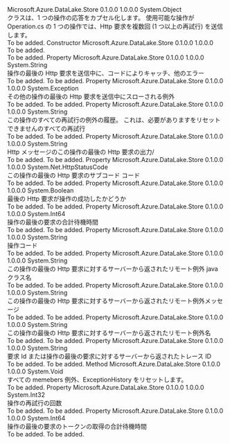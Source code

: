 <Type Name="OperationResponse" FullName="Microsoft.Azure.DataLake.Store.OperationResponse">
  <TypeSignature Language="C#" Value="public class OperationResponse" />
  <TypeSignature Language="ILAsm" Value=".class public auto ansi beforefieldinit OperationResponse extends System.Object" />
  <TypeSignature Language="DocId" Value="T:Microsoft.Azure.DataLake.Store.OperationResponse" />
  <TypeSignature Language="VB.NET" Value="Public Class OperationResponse" />
  <TypeSignature Language="F#" Value="type OperationResponse = class" />
  <AssemblyInfo>
    <AssemblyName>Microsoft.Azure.DataLake.Store</AssemblyName>
    <AssemblyVersion>0.1.0.0</AssemblyVersion>
    <AssemblyVersion>1.0.0.0</AssemblyVersion>
  </AssemblyInfo>
  <Base>
    <BaseTypeName>System.Object</BaseTypeName>
  </Base>
  <Interfaces />
  <Docs>
    <summary>
            クラスは、1 つの操作の応答をカプセル化します。 使用可能な操作が Operation.cs の 1 つの操作では、Http 要求を複数回 (1 つ以上の再試行) を送信します。
            </summary>
    <remarks>To be added.</remarks>
  </Docs>
  <Members>
    <Member MemberName=".ctor">
      <MemberSignature Language="C#" Value="public OperationResponse ();" />
      <MemberSignature Language="ILAsm" Value=".method public hidebysig specialname rtspecialname instance void .ctor() cil managed" />
      <MemberSignature Language="DocId" Value="M:Microsoft.Azure.DataLake.Store.OperationResponse.#ctor" />
      <MemberSignature Language="VB.NET" Value="Public Sub New ()" />
      <MemberType>Constructor</MemberType>
      <AssemblyInfo>
        <AssemblyName>Microsoft.Azure.DataLake.Store</AssemblyName>
        <AssemblyVersion>0.1.0.0</AssemblyVersion>
        <AssemblyVersion>1.0.0.0</AssemblyVersion>
      </AssemblyInfo>
      <Parameters />
      <Docs>
        <summary>To be added.</summary>
        <remarks>To be added.</remarks>
      </Docs>
    </Member>
    <Member MemberName="Error">
      <MemberSignature Language="C#" Value="public string Error { get; }" />
      <MemberSignature Language="ILAsm" Value=".property instance string Error" />
      <MemberSignature Language="DocId" Value="P:Microsoft.Azure.DataLake.Store.OperationResponse.Error" />
      <MemberSignature Language="VB.NET" Value="Public ReadOnly Property Error As String" />
      <MemberSignature Language="F#" Value="member this.Error : string" Usage="Microsoft.Azure.DataLake.Store.OperationResponse.Error" />
      <MemberType>Property</MemberType>
      <AssemblyInfo>
        <AssemblyName>Microsoft.Azure.DataLake.Store</AssemblyName>
        <AssemblyVersion>0.1.0.0</AssemblyVersion>
        <AssemblyVersion>1.0.0.0</AssemblyVersion>
      </AssemblyInfo>
      <ReturnValue>
        <ReturnType>System.String</ReturnType>
      </ReturnValue>
      <Docs>
        <summary>
            操作の最後の Http 要求を送信中に、コードによりキャッチ、他のエラー
            </summary>
        <value>To be added.</value>
        <remarks>To be added.</remarks>
      </Docs>
    </Member>
    <Member MemberName="Ex">
      <MemberSignature Language="C#" Value="public Exception Ex { get; }" />
      <MemberSignature Language="ILAsm" Value=".property instance class System.Exception Ex" />
      <MemberSignature Language="DocId" Value="P:Microsoft.Azure.DataLake.Store.OperationResponse.Ex" />
      <MemberSignature Language="VB.NET" Value="Public ReadOnly Property Ex As Exception" />
      <MemberSignature Language="F#" Value="member this.Ex : Exception" Usage="Microsoft.Azure.DataLake.Store.OperationResponse.Ex" />
      <MemberType>Property</MemberType>
      <AssemblyInfo>
        <AssemblyName>Microsoft.Azure.DataLake.Store</AssemblyName>
        <AssemblyVersion>0.1.0.0</AssemblyVersion>
        <AssemblyVersion>1.0.0.0</AssemblyVersion>
      </AssemblyInfo>
      <ReturnValue>
        <ReturnType>System.Exception</ReturnType>
      </ReturnValue>
      <Docs>
        <summary>
            その他の操作の最後の Http 要求を送信中にスローされる例外
            </summary>
        <value>To be added.</value>
        <remarks>To be added.</remarks>
      </Docs>
    </Member>
    <Member MemberName="ExceptionHistory">
      <MemberSignature Language="C#" Value="public string ExceptionHistory { get; }" />
      <MemberSignature Language="ILAsm" Value=".property instance string ExceptionHistory" />
      <MemberSignature Language="DocId" Value="P:Microsoft.Azure.DataLake.Store.OperationResponse.ExceptionHistory" />
      <MemberSignature Language="VB.NET" Value="Public ReadOnly Property ExceptionHistory As String" />
      <MemberSignature Language="F#" Value="member this.ExceptionHistory : string" Usage="Microsoft.Azure.DataLake.Store.OperationResponse.ExceptionHistory" />
      <MemberType>Property</MemberType>
      <AssemblyInfo>
        <AssemblyName>Microsoft.Azure.DataLake.Store</AssemblyName>
        <AssemblyVersion>0.1.0.0</AssemblyVersion>
        <AssemblyVersion>1.0.0.0</AssemblyVersion>
      </AssemblyInfo>
      <ReturnValue>
        <ReturnType>System.String</ReturnType>
      </ReturnValue>
      <Docs>
        <summary>
            この操作のすべての再試行の例外の履歴。 これは、必要がありますをリセットできませんのすべての再試行
            </summary>
        <value>To be added.</value>
        <remarks>To be added.</remarks>
      </Docs>
    </Member>
    <Member MemberName="HttpMessage">
      <MemberSignature Language="C#" Value="public string HttpMessage { get; }" />
      <MemberSignature Language="ILAsm" Value=".property instance string HttpMessage" />
      <MemberSignature Language="DocId" Value="P:Microsoft.Azure.DataLake.Store.OperationResponse.HttpMessage" />
      <MemberSignature Language="VB.NET" Value="Public ReadOnly Property HttpMessage As String" />
      <MemberSignature Language="F#" Value="member this.HttpMessage : string" Usage="Microsoft.Azure.DataLake.Store.OperationResponse.HttpMessage" />
      <MemberType>Property</MemberType>
      <AssemblyInfo>
        <AssemblyName>Microsoft.Azure.DataLake.Store</AssemblyName>
        <AssemblyVersion>0.1.0.0</AssemblyVersion>
        <AssemblyVersion>1.0.0.0</AssemblyVersion>
      </AssemblyInfo>
      <ReturnValue>
        <ReturnType>System.String</ReturnType>
      </ReturnValue>
      <Docs>
        <summary>
            Http メッセージのこの操作の最後の Http 要求の出力/
            </summary>
        <value>To be added.</value>
        <remarks>To be added.</remarks>
      </Docs>
    </Member>
    <Member MemberName="HttpStatus">
      <MemberSignature Language="C#" Value="public System.Net.HttpStatusCode HttpStatus { get; }" />
      <MemberSignature Language="ILAsm" Value=".property instance valuetype System.Net.HttpStatusCode HttpStatus" />
      <MemberSignature Language="DocId" Value="P:Microsoft.Azure.DataLake.Store.OperationResponse.HttpStatus" />
      <MemberSignature Language="VB.NET" Value="Public ReadOnly Property HttpStatus As HttpStatusCode" />
      <MemberSignature Language="F#" Value="member this.HttpStatus : System.Net.HttpStatusCode" Usage="Microsoft.Azure.DataLake.Store.OperationResponse.HttpStatus" />
      <MemberType>Property</MemberType>
      <AssemblyInfo>
        <AssemblyName>Microsoft.Azure.DataLake.Store</AssemblyName>
        <AssemblyVersion>0.1.0.0</AssemblyVersion>
        <AssemblyVersion>1.0.0.0</AssemblyVersion>
      </AssemblyInfo>
      <ReturnValue>
        <ReturnType>System.Net.HttpStatusCode</ReturnType>
      </ReturnValue>
      <Docs>
        <summary>
            この操作の最後の Http 要求のサブコード コード
            </summary>
        <value>To be added.</value>
        <remarks>To be added.</remarks>
      </Docs>
    </Member>
    <Member MemberName="IsSuccessful">
      <MemberSignature Language="C#" Value="public bool IsSuccessful { get; }" />
      <MemberSignature Language="ILAsm" Value=".property instance bool IsSuccessful" />
      <MemberSignature Language="DocId" Value="P:Microsoft.Azure.DataLake.Store.OperationResponse.IsSuccessful" />
      <MemberSignature Language="VB.NET" Value="Public ReadOnly Property IsSuccessful As Boolean" />
      <MemberSignature Language="F#" Value="member this.IsSuccessful : bool" Usage="Microsoft.Azure.DataLake.Store.OperationResponse.IsSuccessful" />
      <MemberType>Property</MemberType>
      <AssemblyInfo>
        <AssemblyName>Microsoft.Azure.DataLake.Store</AssemblyName>
        <AssemblyVersion>0.1.0.0</AssemblyVersion>
        <AssemblyVersion>1.0.0.0</AssemblyVersion>
      </AssemblyInfo>
      <ReturnValue>
        <ReturnType>System.Boolean</ReturnType>
      </ReturnValue>
      <Docs>
        <summary>
            最後の Http 要求が操作の成功したかどうか
            </summary>
        <value>To be added.</value>
        <remarks>To be added.</remarks>
      </Docs>
    </Member>
    <Member MemberName="LastCallLatency">
      <MemberSignature Language="C#" Value="public long LastCallLatency { get; }" />
      <MemberSignature Language="ILAsm" Value=".property instance int64 LastCallLatency" />
      <MemberSignature Language="DocId" Value="P:Microsoft.Azure.DataLake.Store.OperationResponse.LastCallLatency" />
      <MemberSignature Language="VB.NET" Value="Public ReadOnly Property LastCallLatency As Long" />
      <MemberSignature Language="F#" Value="member this.LastCallLatency : int64" Usage="Microsoft.Azure.DataLake.Store.OperationResponse.LastCallLatency" />
      <MemberType>Property</MemberType>
      <AssemblyInfo>
        <AssemblyName>Microsoft.Azure.DataLake.Store</AssemblyName>
        <AssemblyVersion>0.1.0.0</AssemblyVersion>
        <AssemblyVersion>1.0.0.0</AssemblyVersion>
      </AssemblyInfo>
      <ReturnValue>
        <ReturnType>System.Int64</ReturnType>
      </ReturnValue>
      <Docs>
        <summary>
            操作の最後の要求の合計待機時間
            </summary>
        <value>To be added.</value>
        <remarks>To be added.</remarks>
      </Docs>
    </Member>
    <Member MemberName="OpCode">
      <MemberSignature Language="C#" Value="public string OpCode { get; }" />
      <MemberSignature Language="ILAsm" Value=".property instance string OpCode" />
      <MemberSignature Language="DocId" Value="P:Microsoft.Azure.DataLake.Store.OperationResponse.OpCode" />
      <MemberSignature Language="VB.NET" Value="Public ReadOnly Property OpCode As String" />
      <MemberSignature Language="F#" Value="member this.OpCode : string" Usage="Microsoft.Azure.DataLake.Store.OperationResponse.OpCode" />
      <MemberType>Property</MemberType>
      <AssemblyInfo>
        <AssemblyName>Microsoft.Azure.DataLake.Store</AssemblyName>
        <AssemblyVersion>0.1.0.0</AssemblyVersion>
        <AssemblyVersion>1.0.0.0</AssemblyVersion>
      </AssemblyInfo>
      <ReturnValue>
        <ReturnType>System.String</ReturnType>
      </ReturnValue>
      <Docs>
        <summary>
            操作コード
            </summary>
        <value>To be added.</value>
        <remarks>To be added.</remarks>
      </Docs>
    </Member>
    <Member MemberName="RemoteExceptionJavaClassName">
      <MemberSignature Language="C#" Value="public string RemoteExceptionJavaClassName { get; }" />
      <MemberSignature Language="ILAsm" Value=".property instance string RemoteExceptionJavaClassName" />
      <MemberSignature Language="DocId" Value="P:Microsoft.Azure.DataLake.Store.OperationResponse.RemoteExceptionJavaClassName" />
      <MemberSignature Language="VB.NET" Value="Public ReadOnly Property RemoteExceptionJavaClassName As String" />
      <MemberSignature Language="F#" Value="member this.RemoteExceptionJavaClassName : string" Usage="Microsoft.Azure.DataLake.Store.OperationResponse.RemoteExceptionJavaClassName" />
      <MemberType>Property</MemberType>
      <AssemblyInfo>
        <AssemblyName>Microsoft.Azure.DataLake.Store</AssemblyName>
        <AssemblyVersion>0.1.0.0</AssemblyVersion>
        <AssemblyVersion>1.0.0.0</AssemblyVersion>
      </AssemblyInfo>
      <ReturnValue>
        <ReturnType>System.String</ReturnType>
      </ReturnValue>
      <Docs>
        <summary>
            この操作の最後の Http 要求に対するサーバーから返されたリモート例外 java クラス名
            </summary>
        <value>To be added.</value>
        <remarks>To be added.</remarks>
      </Docs>
    </Member>
    <Member MemberName="RemoteExceptionMessage">
      <MemberSignature Language="C#" Value="public string RemoteExceptionMessage { get; }" />
      <MemberSignature Language="ILAsm" Value=".property instance string RemoteExceptionMessage" />
      <MemberSignature Language="DocId" Value="P:Microsoft.Azure.DataLake.Store.OperationResponse.RemoteExceptionMessage" />
      <MemberSignature Language="VB.NET" Value="Public ReadOnly Property RemoteExceptionMessage As String" />
      <MemberSignature Language="F#" Value="member this.RemoteExceptionMessage : string" Usage="Microsoft.Azure.DataLake.Store.OperationResponse.RemoteExceptionMessage" />
      <MemberType>Property</MemberType>
      <AssemblyInfo>
        <AssemblyName>Microsoft.Azure.DataLake.Store</AssemblyName>
        <AssemblyVersion>0.1.0.0</AssemblyVersion>
        <AssemblyVersion>1.0.0.0</AssemblyVersion>
      </AssemblyInfo>
      <ReturnValue>
        <ReturnType>System.String</ReturnType>
      </ReturnValue>
      <Docs>
        <summary>
            この操作の最後の Http 要求に対するサーバーから返されたリモート例外メッセージ
            </summary>
        <value>To be added.</value>
        <remarks>To be added.</remarks>
      </Docs>
    </Member>
    <Member MemberName="RemoteExceptionName">
      <MemberSignature Language="C#" Value="public string RemoteExceptionName { get; }" />
      <MemberSignature Language="ILAsm" Value=".property instance string RemoteExceptionName" />
      <MemberSignature Language="DocId" Value="P:Microsoft.Azure.DataLake.Store.OperationResponse.RemoteExceptionName" />
      <MemberSignature Language="VB.NET" Value="Public ReadOnly Property RemoteExceptionName As String" />
      <MemberSignature Language="F#" Value="member this.RemoteExceptionName : string" Usage="Microsoft.Azure.DataLake.Store.OperationResponse.RemoteExceptionName" />
      <MemberType>Property</MemberType>
      <AssemblyInfo>
        <AssemblyName>Microsoft.Azure.DataLake.Store</AssemblyName>
        <AssemblyVersion>0.1.0.0</AssemblyVersion>
        <AssemblyVersion>1.0.0.0</AssemblyVersion>
      </AssemblyInfo>
      <ReturnValue>
        <ReturnType>System.String</ReturnType>
      </ReturnValue>
      <Docs>
        <summary>
            この操作の最後の Http 要求に対するサーバーから返されたリモート例外名
            </summary>
        <value>To be added.</value>
        <remarks>To be added.</remarks>
      </Docs>
    </Member>
    <Member MemberName="RequestId">
      <MemberSignature Language="C#" Value="public string RequestId { get; }" />
      <MemberSignature Language="ILAsm" Value=".property instance string RequestId" />
      <MemberSignature Language="DocId" Value="P:Microsoft.Azure.DataLake.Store.OperationResponse.RequestId" />
      <MemberSignature Language="VB.NET" Value="Public ReadOnly Property RequestId As String" />
      <MemberSignature Language="F#" Value="member this.RequestId : string" Usage="Microsoft.Azure.DataLake.Store.OperationResponse.RequestId" />
      <MemberType>Property</MemberType>
      <AssemblyInfo>
        <AssemblyName>Microsoft.Azure.DataLake.Store</AssemblyName>
        <AssemblyVersion>0.1.0.0</AssemblyVersion>
        <AssemblyVersion>1.0.0.0</AssemblyVersion>
      </AssemblyInfo>
      <ReturnValue>
        <ReturnType>System.String</ReturnType>
      </ReturnValue>
      <Docs>
        <summary>
            要求 Id または操作の最後の要求に対するサーバーから返されたトレース ID
            </summary>
        <value>To be added.</value>
        <remarks>To be added.</remarks>
      </Docs>
    </Member>
    <Member MemberName="Reset">
      <MemberSignature Language="C#" Value="public void Reset ();" />
      <MemberSignature Language="ILAsm" Value=".method public hidebysig instance void Reset() cil managed" />
      <MemberSignature Language="DocId" Value="M:Microsoft.Azure.DataLake.Store.OperationResponse.Reset" />
      <MemberSignature Language="VB.NET" Value="Public Sub Reset ()" />
      <MemberSignature Language="F#" Value="member this.Reset : unit -&gt; unit" Usage="operationResponse.Reset " />
      <MemberType>Method</MemberType>
      <AssemblyInfo>
        <AssemblyName>Microsoft.Azure.DataLake.Store</AssemblyName>
        <AssemblyVersion>0.1.0.0</AssemblyVersion>
        <AssemblyVersion>1.0.0.0</AssemblyVersion>
      </AssemblyInfo>
      <ReturnValue>
        <ReturnType>System.Void</ReturnType>
      </ReturnValue>
      <Parameters />
      <Docs>
        <summary>
            すべての memebers 例外、ExceptionHistory をリセットします。
            </summary>
        <remarks>To be added.</remarks>
      </Docs>
    </Member>
    <Member MemberName="Retries">
      <MemberSignature Language="C#" Value="public int Retries { get; }" />
      <MemberSignature Language="ILAsm" Value=".property instance int32 Retries" />
      <MemberSignature Language="DocId" Value="P:Microsoft.Azure.DataLake.Store.OperationResponse.Retries" />
      <MemberSignature Language="VB.NET" Value="Public ReadOnly Property Retries As Integer" />
      <MemberSignature Language="F#" Value="member this.Retries : int" Usage="Microsoft.Azure.DataLake.Store.OperationResponse.Retries" />
      <MemberType>Property</MemberType>
      <AssemblyInfo>
        <AssemblyName>Microsoft.Azure.DataLake.Store</AssemblyName>
        <AssemblyVersion>0.1.0.0</AssemblyVersion>
        <AssemblyVersion>1.0.0.0</AssemblyVersion>
      </AssemblyInfo>
      <ReturnValue>
        <ReturnType>System.Int32</ReturnType>
      </ReturnValue>
      <Docs>
        <summary>
            操作の再試行の回数
            </summary>
        <value>To be added.</value>
        <remarks>To be added.</remarks>
      </Docs>
    </Member>
    <Member MemberName="TokenAcquisitionLatency">
      <MemberSignature Language="C#" Value="public long TokenAcquisitionLatency { get; }" />
      <MemberSignature Language="ILAsm" Value=".property instance int64 TokenAcquisitionLatency" />
      <MemberSignature Language="DocId" Value="P:Microsoft.Azure.DataLake.Store.OperationResponse.TokenAcquisitionLatency" />
      <MemberSignature Language="VB.NET" Value="Public ReadOnly Property TokenAcquisitionLatency As Long" />
      <MemberSignature Language="F#" Value="member this.TokenAcquisitionLatency : int64" Usage="Microsoft.Azure.DataLake.Store.OperationResponse.TokenAcquisitionLatency" />
      <MemberType>Property</MemberType>
      <AssemblyInfo>
        <AssemblyName>Microsoft.Azure.DataLake.Store</AssemblyName>
        <AssemblyVersion>0.1.0.0</AssemblyVersion>
        <AssemblyVersion>1.0.0.0</AssemblyVersion>
      </AssemblyInfo>
      <ReturnValue>
        <ReturnType>System.Int64</ReturnType>
      </ReturnValue>
      <Docs>
        <summary>
            操作の最後の要求のトークンの取得の合計待機時間
            </summary>
        <value>To be added.</value>
        <remarks>To be added.</remarks>
      </Docs>
    </Member>
  </Members>
</Type>
